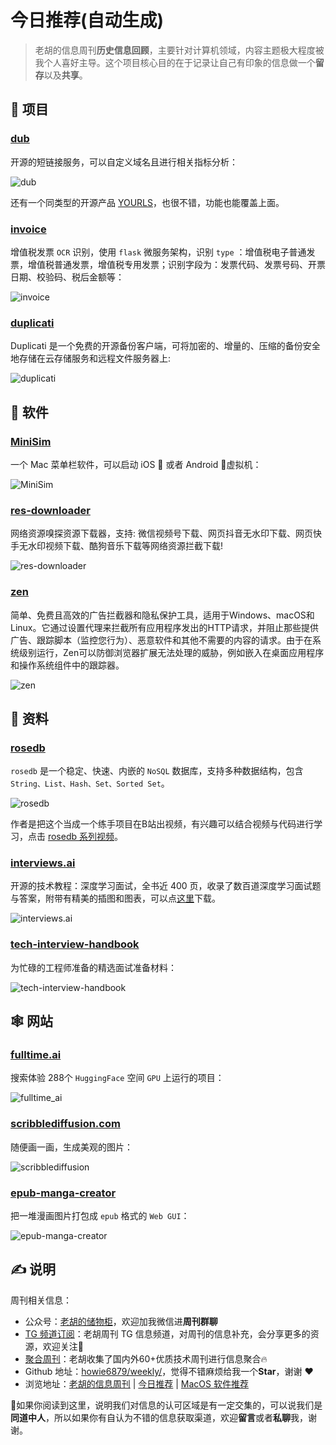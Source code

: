 # 今日推荐(自动生成)

> 老胡的信息周刊**历史信息回顾**，主要针对计算机领域，内容主题极大程度被我个人喜好主导。这个项目核心目的在于记录让自己有印象的信息做一个**留存**以及**共享**。


## 🎯 项目 

### [dub](https://github.com/steven-tey/dub)

开源的短链接服务，可以自定义域名且进行相关指标分析：

![dub](https://images-1252557999.file.myqcloud.com/uPic/dub.png)

还有一个同类型的开源产品 [YOURLS](https://github.com/YOURLS/YOURLS)，也很不错，功能也能覆盖上面。 

### [invoice](https://github.com/guanshuicheng/invoice)

增值税发票 `OCR` 识别，使用 `flask` 微服务架构，识别 `type` ：增值税电子普通发票，增值税普通发票，增值税专用发票；识别字段为：发票代码、发票号码、开票日期、校验码、税后金额等：

![invoice](https://images-1252557999.file.myqcloud.com/uPic/invoice.jpg) 

### [duplicati](https://github.com/duplicati/duplicati)

Duplicati 是一个免费的开源备份客户端，可将加密的、增量的、压缩的备份安全地存储在云存储服务和远程文件服务器上:

![duplicati](https://images-1252557999.file.myqcloud.com/uPic/duplicati.jpg) 

## 🤖 软件 

### [MiniSim](https://github.com/okwasniewski/MiniSim)

一个 Mac 菜单栏软件，可以启动 iOS  或者 Android 🤖虚拟机：

![MiniSim](https://images-1252557999.file.myqcloud.com/uPic/MiniSim.png) 

### [res-downloader](https://github.com/putyy/res-downloader)

网络资源嗅探资源下载器，支持: 微信视频号下载、网页抖音无水印下载、网页快手无水印视频下载、酷狗音乐下载等网络资源拦截下载!

![res-downloader](https://images-1252557999.file.myqcloud.com/uPic/res-downloader.jpeg) 

### [zen](https://github.com/anfragment/zen)

简单、免费且高效的广告拦截器和隐私保护工具，适用于Windows、macOS和Linux。它通过设置代理来拦截所有应用程序发出的HTTP请求，并阻止那些提供广告、跟踪脚本（监控您行为）、恶意软件和其他不需要的内容的请求。由于在系统级别运行，Zen可以防御浏览器扩展无法处理的威胁，例如嵌入在桌面应用程序和操作系统组件中的跟踪器。

![zen](https://images-1252557999.file.myqcloud.com/uPic/zen.jpg) 

## 👀 资料 

### [rosedb](https://github.com/flower-corp/rosedb)

`rosedb` 是一个稳定、快速、内嵌的 `NoSQL` 数据库，支持多种数据结构，包含 `String、List、Hash、Set、Sorted Set`。

![rosedb](https://images-1252557999.file.myqcloud.com/uPic/rosedb.png)

作者是把这个当成一个练手项目在B站出视频，有兴趣可以结合视频与代码进行学习，点击 [rosedb 系列视频](https://space.bilibili.com/26194591/channel/seriesdetail?sid=1200175&ctype=0)。 

### [interviews.ai](https://github.com/BoltzmannEntropy/interviews.ai)

开源的技术教程：深度学习面试，全书近 400 页，收录了数百道深度学习面试题与答案，附带有精美的插图和图表，可以点[这里](https://arxiv.org/abs/2201.00650)下载。

![interviews.ai](https://images-1252557999.file.myqcloud.com/uPic/jxae9m.jpg) 

### [tech-interview-handbook](https://github.com/yangshun/tech-interview-handbook)

为忙碌的工程师准备的精选面试准备材料：

![tech-interview-handbook](https://images-1252557999.file.myqcloud.com/uPic/lAcwMK.png) 

## 🕸 网站 

### [fulltime.ai](https://fulltime.ai/spaces/)

搜索体验 288个 `HuggingFace` 空间 `GPU` 上运行的项目：

![fulltime_ai](https://images-1252557999.file.myqcloud.com/uPic/fulltime_ai.jpg) 

### [scribblediffusion.com](https://scribblediffusion.com/)

随便画一画，生成美观的图片：

![scribblediffusion](https://images-1252557999.file.myqcloud.com/uPic/scribblediffusion.jpg) 

### [epub-manga-creator](https://github.com/wing-kai/epub-manga-creator)

把一堆漫画图片打包成 `epub` 格式的 `Web GUI`：

![epub-manga-creator](https://images-1252557999.file.myqcloud.com/uPic/epub-manga-creator.jpg) 

## ✍️ 说明

周刊相关信息：

- 公众号：[老胡的储物柜](https://images-1252557999.file.myqcloud.com/uPic/ETIbMe.jpg)，欢迎加我微信进**周刊群聊**
- [TG 频道订阅](https://t.me/howie_weekly)：老胡周刊 TG 信息频道，对周刊的信息补充，会分享更多的资源，欢迎关注👏
- [聚合周刊](https://www.fre321.com/weekly)：老胡收集了国内外60+优质技术周刊进行信息聚合🔥
- Github 地址：[howie6879/weekly/](https://github.com/howie6879/weekly/)，觉得不错麻烦给我一个**Star**，谢谢 ❤️
- 浏览地址：[老胡的信息周刊](https://weekly.howie6879.com) | [今日推荐](https://weekly.howie6879.com/recommend/index.html) | [MacOS 软件推荐](https://weekly.howie6879.com/soft/mac.html)

🙌如果你阅读到这里，说明我们对信息的认可区域是有一定交集的，可以说我们是**同道中人**，所以如果你有自认为不错的信息获取渠道，欢迎**留言**或者**私聊**我，谢谢。